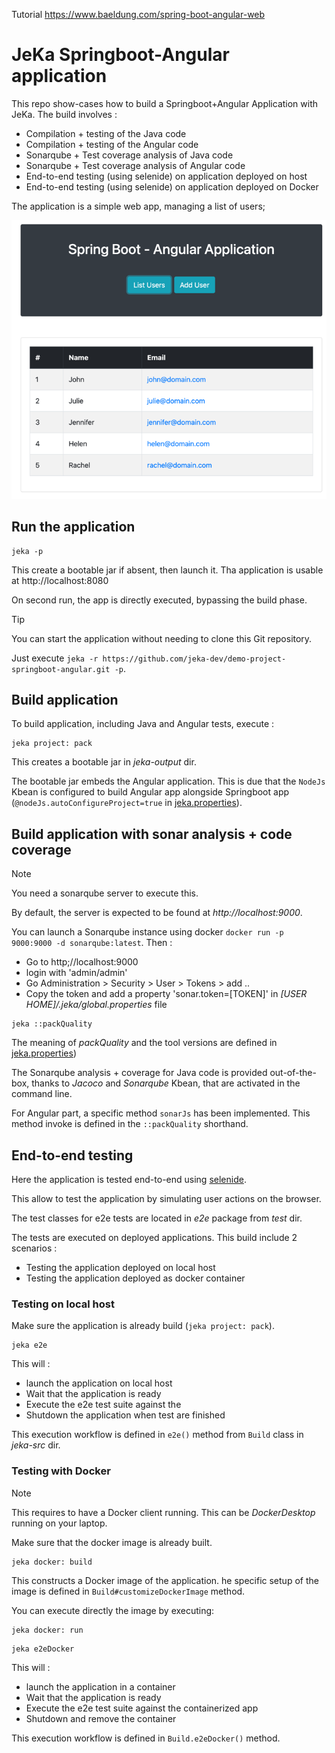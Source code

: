 Tutorial https://www.baeldung.com/spring-boot-angular-web

# JeKa Springboot-Angular application

This repo show-cases how to build a Springboot+Angular Application with JeKa. The build involves :

- Compilation + testing of the Java code
- Compilation + testing of the Angular code
- Sonarqube + Test coverage analysis of Java code
- Sonarqube + Test coverage analysis of Angular code
- End-to-end testing (using selenide) on application deployed on host
- End-to-end testing (using selenide) on application deployed on Docker

The application is a simple web app, managing a list of users;

![screenshot.png](./screenshot.png)

## Run the application

```shell
jeka -p
```
This create a bootable jar if absent, then launch it.
Tha application is usable at http://localhost:8080

On second run, the app is directly executed, bypassing the build phase.

> [!TIP]
> You can start the application without needing to clone this Git repository.
> 
> Just execute `jeka -r https://github.com/jeka-dev/demo-project-springboot-angular.git -p`.


## Build application

To build application, including Java and Angular tests, execute :
```shell
jeka project: pack
```
This creates a bootable jar in *jeka-output* dir. 

The bootable jar embeds the Angular application.
This is due that the `NodeJs` Kbean is configured to build Angular app alongside Springboot app 
(`@nodeJs.autoConfigureProject=true` in  [jeka.properties](jeka.properties)).

## Build application with sonar analysis + code coverage

> [!NOTE]
> You need a sonarqube server to execute this.
> 
> By default, the server is expected to be found at *http://localhost:9000*.
> 
> You can launch a Sonarqube instance using docker `docker run -p 9000:9000 -d sonarqube:latest`. Then :
>    - Go to http;//localhost:9000
>    - login with 'admin/admin'
>    - Go Administration > Security > User > Tokens > add ..
>    - Copy the token and add a property 'sonar.token=[TOKEN]' in *[USER HOME]/.jeka/global.properties* file


```shell
jeka ::packQuality
```
The meaning of *packQuality* and the tool versions are defined in [jeka.properties](jeka.properties))

The Sonarqube analysis + coverage for Java code is provided out-of-the-box, thanks to *Jacoco* and *Sonarqube* Kbean, 
that are activated in the command line.

For Angular part, a specific method `sonarJs` has been implemented. 
This method invoke is defined in the `::packQuality` shorthand.

## End-to-end testing

Here the application is tested end-to-end using [selenide](https://https://selenide.org/).

This allow to test the application by simulating user actions on the browser.

The test classes for e2e tests are located in *e2e* package from *test* dir.

The tests are executed on deployed applications. This build include 2 scenarios :

- Testing the application deployed on local host
- Testing the application deployed as docker container

### Testing on local host

Make sure the application is already build (`jeka project: pack`).

```shell
jeka e2e
```
This will :
- launch the application on local host
- Wait that the application is ready
- Execute the e2e test suite against the 
- Shutdown the application when test are finished

This execution workflow is defined in `e2e()` method from `Build` class in *jeka-src* dir.

### Testing with Docker

> [!NOTE]
> This requires to have a Docker client running. This can be *DockerDesktop* running on your laptop.

Make sure that the docker image is already built.
```shell
jeka docker: build
```
This constructs a Docker image of the application. 
he specific setup of the image is defined in `Build#customizeDockerImage` method.

You can execute directly the image by executing:
```shell
jeka docker: run
```

```shell
jeka e2eDocker
```
This will :
- launch the application in a container
- Wait that the application is ready
- Execute the e2e test suite against the containerized app
- Shutdown and remove the container

This execution workflow is defined in `Build.e2eDocker()` method.
